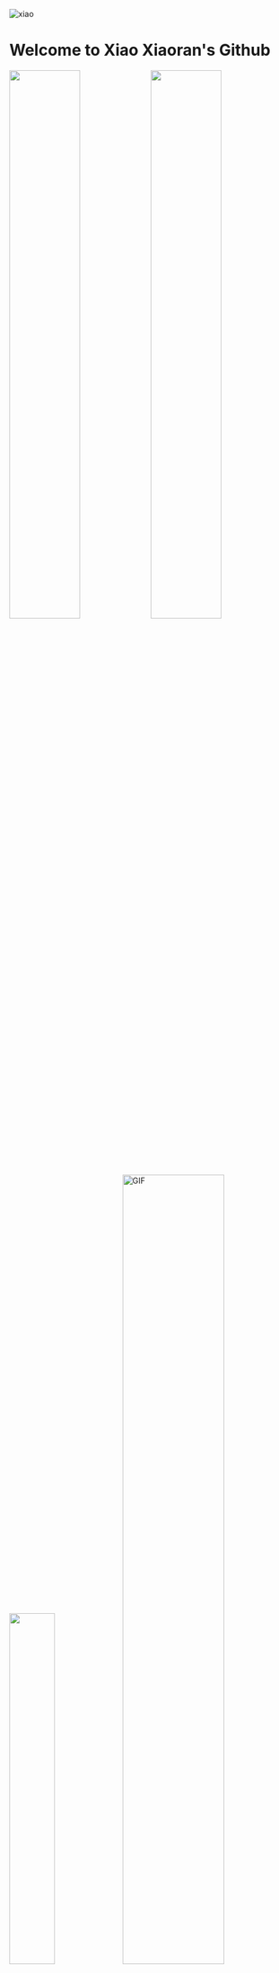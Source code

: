 ![xiao](https://img-blog.csdnimg.cn/20210518211707779.png#pic_center)


# Welcome to Xiao Xiaoran's Github

<img src="https://media.giphy.com/media/836HiJc7pgzy8iNXCn/giphy.gif" width="50%" ><img src="https://media.giphy.com/media/836HiJc7pgzy8iNXCn/giphy.gif" width="50%" >

<img src="https://github-readme-stats.vercel.app/api/top-langs/?username=xiaoxiaoranxxx&theme=tokyonight&show_icons=true" width="40%" height=""  /><img alt="GIF" src="https://media.giphy.com/media/iIqmM5tTjmpOB9mpbn/giphy.gif" width="60%"  />

<br/>

![`xiaoxiaoran`'s Github stats](https://github-readme-stats.vercel.app/api?username=xiaoxiaoranxxx&show_icons=true&theme=dark)
